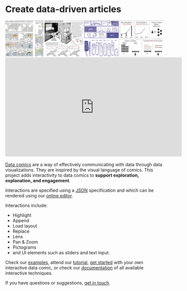 # Create data-driven articles

<img src="figures/teaser-small.png" widrth="550px"/>
<br/>
<html>
<body>

<iframe width="560" height="315" src="https://www.youtube.com/embed/9u1tg2gHNAc" frameborder="0" allow="accelerometer; autoplay; clipboard-write; encrypted-media; gyroscope; picture-in-picture" allowfullscreen></iframe>

</body>
</html>


[Data comics](https://datacomics.github.io) are a way of effectively communicating with data through data visualizations. They are inspired by the visual language of comics. This project adds interactivity to data comics to **support exploration, explanation, and engagement**. 

Interactions are specified using a [JSON](https://en.wikipedia.org/wiki/JSON) specification and which can be rendered using our [online editor](). 

Interactions include: 
* Highlight
* Append
* Load layout
* Replace
* Lens
* Pan & Zoom
* Pictograms
* and UI elements such as sliders and text input.


Check our [examples](examples.html), attend our [tutorial](tutorial.html), [get started](getstarted.html) with your own interactive data comic, or check our [documentation](documentation.html) of all available interactive techniques.

If you have questions or suggestions, [get in touch](about.html).
